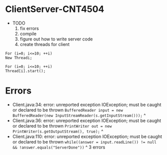 # ClientServer-CNT4504 #
- TODO
	1. fix errors
	1. compile
	1. figure out how to write server code
	1. create threads for client
```
For (i=0; i<=10; ++i)
New Threadi;
```
```
For (i=0; i<=10; ++i)
Thread[i].start();
```

# Errors #

- Client.java:34: error: unreported exception IOException; must be caught or declared to be thrown
	`BufferedReader input = new BufferedReader(new InputStreamReader(s.getInputStream()));`
                                                                                                        ^
- Client.java:36: error: unreported exception IOException; must be caught or declared to be thrown
	`PrintWriter out = new PrintWriter(s.getOutputStream(), true);`
                                                                           ^
- Client.java:110: error: unreported exception IOException; must be caught or declared to be thrown
	`while((answer = input.readLine()) != null && !answer.equals("ServerDone"))`
                                                      ^
3 errors
